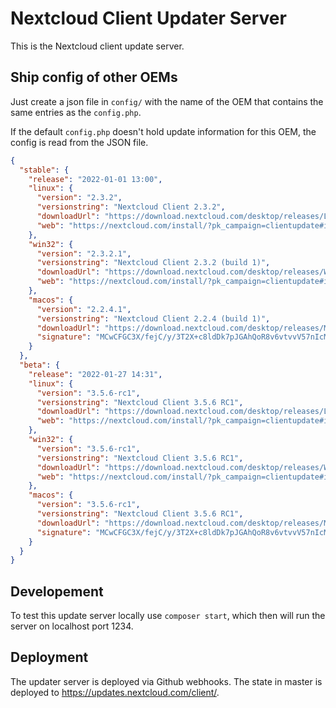 # Nextcloud Client Updater Server

This is the Nextcloud client update server.

## Ship config of other OEMs

Just create a json file in `config/` with the name of the OEM that contains the same entries as the `config.php`.

If the default `config.php` doesn't hold update information for this OEM, the config is read from the JSON file.

```json
{
  "stable": {
    "release": "2022-01-01 13:00",
    "linux": {
      "version": "2.3.2",
      "versionstring": "Nextcloud Client 2.3.2",
      "downloadUrl": "https://download.nextcloud.com/desktop/releases/Linux/Nextcloud-2.3.2.1-setup.AppImage",
      "web": "https://nextcloud.com/install/?pk_campaign=clientupdate#install-clients"
    },
    "win32": {
      "version": "2.3.2.1",
      "versionstring": "Nextcloud Client 2.3.2 (build 1)",
      "downloadUrl": "https://download.nextcloud.com/desktop/releases/Windows/Nextcloud-2.3.2.1-setup.exe",
      "web": "https://nextcloud.com/install/?pk_campaign=clientupdate#install-clients"
    },
    "macos": {
      "version": "2.2.4.1",
      "versionstring": "Nextcloud Client 2.2.4 (build 1)",
      "downloadUrl": "https://download.nextcloud.com/desktop/releases/Mac/Updates/Nextcloud-2.2.4.1.pkg.tbz",
      "signature": "MCwCFGC3X/fejC/y/3T2X+c8ldDk7pJGAhQoR8v6vtvvV57nIcMNePA+jNRYcw=="
    }
  },
  "beta": {
    "release": "2022-01-27 14:31",
    "linux": {
      "version": "3.5.6-rc1",
      "versionstring": "Nextcloud Client 3.5.6 RC1",
      "downloadUrl": "https://download.nextcloud.com/desktop/releases/Linux/Nextcloud-3.5.6-rc1-setup.AppImage",
      "web": "https://nextcloud.com/install/?pk_campaign=clientupdate#install-clients"
    },
    "win32": {
      "version": "3.5.6-rc1",
      "versionstring": "Nextcloud Client 3.5.6 RC1",
      "downloadUrl": "https://download.nextcloud.com/desktop/releases/Windows/Nextcloud-3.5.6-rc1-setup.exe",
      "web": "https://nextcloud.com/install/?pk_campaign=clientupdate#install-clients"
    },
    "macos": {
      "version": "3.5.6-rc1",
      "versionstring": "Nextcloud Client 3.5.6 RC1",
      "downloadUrl": "https://download.nextcloud.com/desktop/releases/Mac/Updates/Nextcloud-3.5.6-rc1-pkg.tbz",
      "signature": "MCwCFGC3X/fejC/y/3T2X+c8ldDk7pJGAhQoR8v6vtvvV57nIcMNePA+jNRYcw=="
    }
  }
}
```

## Developement
To test this update server locally use `composer start`, which then will run the server on localhost port 1234.

## Deployment

The updater server is deployed via Github webhooks. The state in master is deployed to https://updates.nextcloud.com/client/.
